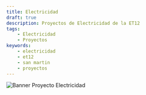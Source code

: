 ```yaml
---
title: Electricidad
draft: true
description: Proyectos de Electricidad de la ET12
tags:
    - Electricidad
    - Proyectos
keywords:
    - electricidad
    - et12
    - san martin
    - proyectos
---
```

![Banner Proyecto Electricidad](/imgs/proyectoelectricidad.png?lightbox=false)